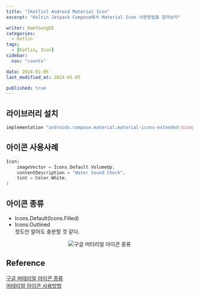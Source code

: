 ```yaml
---
title: "[Kotlin] Android Material Icon"
excerpt: "Koltin Jetpack Compose에서 Material Icon 사용방법을 알아보자"

writer: DaeYoungEE
categories:
  - Kotlin
tags:
  - [Kotlin, Icon]
sidebar:
  nav: "counts"

data: 2024-01-05
last_modified_at: 2024-01-05

published: true
---
```


## 라이브러리 설치

```kotlin
implementation "androidx.compose.material:material-icons-extended:$compose_ui_version"
```

## 아이콘 사용사례

```kotlin
Icon(
    imageVector = Icons.Default.VolumeUp,
    contentDescription = "Water Sound Check",
    tint = Color.White,
)
```

## 아이콘 종류

- Icons.Default(Icons.Filled)
- Icons.Outlined  
  정도만 알아도 충분할 것 같다.

<div align="center">
  <img alt="구글 머티리얼 아이콘 종류" src="https://github.com/DaeYoungee/Sign-up_Firebase/assets/121485300/7cfd9078-4bb5-4643-b61e-11b7739c7607">   
</div>

## Reference

[구글 머테리얼 아이콘 종류](https://fonts.google.com/icons?selected=Material+Icons:volume_up:&icon.query=sound&icon.platform=android)  
[머테리얼 아이콘 사용방법](https://velog.io/@gogumi4502/Android-Material-Icons-%EC%82%AC%EC%9A%A9%EB%B2%95)
